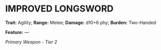 ﻿---
tags:
  - Item
  - Weapon
name: 'IMPROVED LONGSWORD'
trait: 'Agility'
range: 'Melee'
damage: 'd10+6 phy'
burden: 'Two-Handed'
feat_name: 
feat_text: 
primary_or_secondary: 'Primary Weapon'
tier: 2
---

# IMPROVED LONGSWORD

**Trait:** Agility; **Range:** Melee; **Damage:** d10+6 phy; **Burden:** Two-Handed

**Feature:** —

*Primary Weapon - Tier 2*
